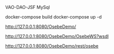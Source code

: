 VAO-DAO-JSF
MySql

docker-compose build
docker-compose up -d

http://127.0.0.1:8080/OsebeDemo/

http://127.0.0.1:8080/OsebeDemo/OsebeWS?wsdl

http://127.0.0.1:8080/OsebeDemo/rest/osebe
